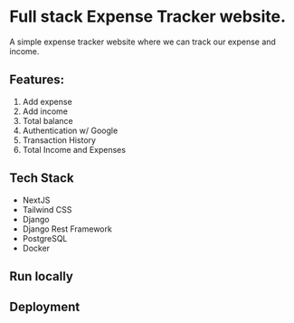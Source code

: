 # Full stack Expense Tracker website.
A simple expense tracker website where we can track our expense and income.

## Features:
1. Add expense
1. Add income
1. Total balance
1. Authentication w/ Google
1. Transaction History
1. Total Income and Expenses

## Tech Stack
- NextJS
- Tailwind CSS
- Django
- Django Rest Framework
- PostgreSQL
- Docker

## Run locally

## Deployment